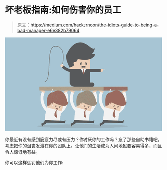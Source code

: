 # 坏老板指南:如何伤害你的员工

> 原文：<https://medium.com/hackernoon/the-idiots-guide-to-being-a-bad-manager-e6e382b79064>

![](img/76a5fc39772af9383d29c9d03f3dbd60.png)

你最近有没有感到筋疲力尽或有压力？你讨厌你的工作吗？忘了那些自助书籍吧。考虑把你的沮丧发泄在你的团队上。让他们的生活成为人间地狱要容易得多，而且令人惊讶地有益。

你可以这样惩罚他们为你工作: